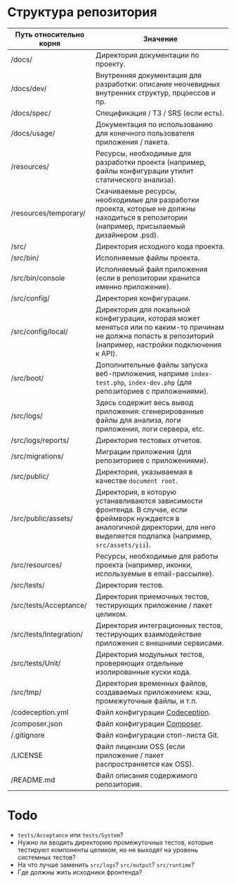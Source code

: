 # Структура репозитория

| Путь относительно корня | Значение                                                                                                     |
|-------------------------|--------------------------------------------------------------------------------------------------------------|
| /docs/                  | Директория документации по проекту.                                                                          |
| /docs/dev/              | Внутренняя документация для разработки: описание неочевидных внутренних структур, прцоессов и пр.            |
| /docs/spec/             | Спецификация / ТЗ / SRS (если есть).                                                                         |
| /docs/usage/            | Документация по использованию для конечного пользователя приложения / пакета.                                |
| /resources/             | Ресурсы, необходимые для разработки проекта (например, файлы конфигурации утилит статического анализа).      |
| /resources/temporary/   | Скачиваемые ресурсы, необходимые для разработки проекта, которые не должны находиться в репозитории (например, присылаемый дизайнером .psd). |
| /src/                   | Директория исходного кода проекта.                                                                           |
| /src/bin/               | Исполняемые файлы проекта.                                                                                   |
| /src/bin/console        | Исполняемый файл приложения (если в репозитории хранится именно приложение).                                 |
| /src/config/            | Директория конфигурации.                                                                                     |
| /src/config/local/      | Директория для локальной конфигурации, которая может меняться или по каким-то причинам не должна попасть в репозиторий (например, настройки подключения к API). |
| /src/boot/              | Дополнительные файлы запуска веб-приложения, наприме `index-test.php`, `index-dev.php` (для репозиториев с приложениями). |
| /src/logs/              | Здесь содержит весь вывод приложения: сгенерированные файлы для анализа, логи приложения, логи сервера, etc. |
| /src/logs/reports/      | Директория тестовых отчетов.                                                                                 |
| /src/migrations/        | Миграции приложения (для репозиториев с приложениями).                                                       |
| /src/public/            | Директория, указываемая в качестве `document root`.                                                          |
| /src/public/assets/     | Директория, в которую устанавливаются зависимости фронтенда. В случае, если фреймворк нуждается в аналогичной директории, для него выделяется подпапка (например, `src/assets/yii`). |
| /src/resources/         | Ресурсы, необходимые для работы проекта (например, иконки, используемые в email-рассылке).                   |
| /src/tests/             | Директория тестов.                                                                                           |
| /src/tests/Acceptance/  | Директория приемочных тестов, тестирующих приложение / пакет целиком.                                        |
| /src/tests/Integration/ | Директория интеграционных тестов, тестирующих взаимодействие приложения с внешними сервисами.                |
| /src/tests/Unit/        | Директория модульных тестов, проверяющих отдельные изолированные куски кода.                                 |
| /src/tmp/               | Директория временных файлов, создаваемых приложением: кэш, промежуточные файлы, и т.п.                       |
| /codeception.yml        | Файл конфигурации [Codeception](http://codeception.com).                                                     |
| /composer.json          | Файл конфигурации [Composer](https://getcomposer.org).                                                       |
| /.gitignore             | Файл конфигурации стоп-листа Git.                                                                            |
| /LICENSE                | Файл лицензии OSS (если приложение / пакет распространяется как OSS).                                        |
| /README.md              | Файл описания содержимого репозитория.                                                                       |

# Todo

* `tests/Acceptance` или `tests/System`?
* Нужно ли вводить директорию промежуточных тестов, которые тестируют
компоненты целиком, но не выходят на уровень системных тестов?
* На что лучше заменить `src/logs`? `src/output`? `src/runtime`?
* Где должны жить исходники фронтенда?
